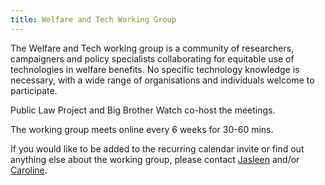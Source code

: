 ```yaml
---
title: Welfare and Tech Working Group
---
```

The Welfare and Tech working group is a community of researchers, campaigners and policy specialists collaborating for equitable use of technologies in welfare benefits. No specific technology knowledge is necessary, with a wide range of organisations and individuals welcome to participate.

Public Law Project and Big Brother Watch co-host the meetings.

The working group meets online every 6 weeks for 30-60 mins.

If you would like to be added to the recurring calendar invite or find out anything else about the working group, please contact [Jasleen](mailto:jasleen.chaggar@bigbrotherwatch.org.uk) and/or [Caroline](mailto:c.selman@publiclawproject.org.uk).